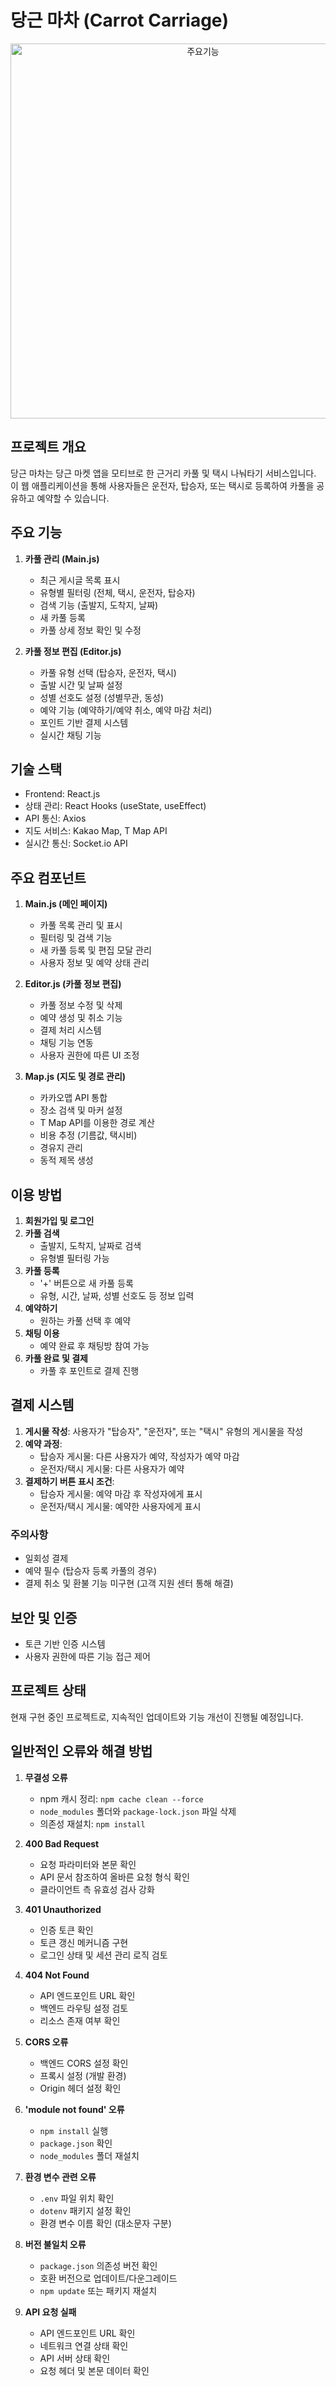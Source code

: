 # 당근 마차 (Carrot Carriage)

<p align="center">
  <img src="https://github.com/hjw1191/project/assets/75131851/185a5b4d-7866-4feb-8589-70bd5e91d3c4" width="600" alt="주요기능">
</p>

## 프로젝트 개요

당근 마차는 당근 마켓 앱을 모티브로 한 근거리 카풀 및 택시 나눠타기 
서비스입니다. 이 웹 애플리케이션을 통해 사용자들은 운전자, 탑승자, 
또는 택시로 등록하여 카풀을 공유하고 예약할 수 있습니다.

## 주요 기능

1. **카풀 관리 (Main.js)**
   - 최근 게시글 목록 표시
   - 유형별 필터링 (전체, 택시, 운전자, 탑승자)
   - 검색 기능 (출발지, 도착지, 날짜)
   - 새 카풀 등록
   - 카풀 상세 정보 확인 및 수정

2. **카풀 정보 편집 (Editor.js)**
   - 카풀 유형 선택 (탑승자, 운전자, 택시)
   - 출발 시간 및 날짜 설정
   - 성별 선호도 설정 (성별무관, 동성)
   - 예약 기능 (예약하기/예약 취소, 예약 마감 처리)
   - 포인트 기반 결제 시스템
   - 실시간 채팅 기능

## 기술 스택

- Frontend: React.js
- 상태 관리: React Hooks (useState, useEffect)
- API 통신: Axios
- 지도 서비스: Kakao Map, T Map API
- 실시간 통신: Socket.io API

## 주요 컴포넌트

1. **Main.js (메인 페이지)**
   - 카풀 목록 관리 및 표시
   - 필터링 및 검색 기능
   - 새 카풀 등록 및 편집 모달 관리
   - 사용자 정보 및 예약 상태 관리

2. **Editor.js (카풀 정보 편집)**
   - 카풀 정보 수정 및 삭제
   - 예약 생성 및 취소 기능
   - 결제 처리 시스템
   - 채팅 기능 연동
   - 사용자 권한에 따른 UI 조정

3. **Map.js (지도 및 경로 관리)**
   - 카카오맵 API 통합
   - 장소 검색 및 마커 설정
   - T Map API를 이용한 경로 계산
   - 비용 추정 (기름값, 택시비)
   - 경유지 관리
   - 동적 제목 생성

## 이용 방법

1. **회원가입 및 로그인**
2. **카풀 검색**
   - 출발지, 도착지, 날짜로 검색
   - 유형별 필터링 가능
3. **카풀 등록**
   - '+' 버튼으로 새 카풀 등록
   - 유형, 시간, 날짜, 성별 선호도 등 정보 입력
4. **예약하기**
   - 원하는 카풀 선택 후 예약
5. **채팅 이용**
   - 예약 완료 후 채팅방 참여 가능
6. **카풀 완료 및 결제**
   - 카풀 후 포인트로 결제 진행

## 결제 시스템

1. **게시물 작성**: 사용자가 "탑승자", "운전자", 또는 "택시" 유형의 
   게시물을 작성
2. **예약 과정**:
   - 탑승자 게시물: 다른 사용자가 예약, 작성자가 예약 마감
   - 운전자/택시 게시물: 다른 사용자가 예약
3. **결제하기 버튼 표시 조건**:
   - 탑승자 게시물: 예약 마감 후 작성자에게 표시
   - 운전자/택시 게시물: 예약한 사용자에게 표시

### 주의사항
- 일회성 결제
- 예약 필수 (탑승자 등록 카풀의 경우)
- 결제 취소 및 환불 기능 미구현 (고객 지원 센터 통해 해결)

## 보안 및 인증

- 토큰 기반 인증 시스템
- 사용자 권한에 따른 기능 접근 제어

## 프로젝트 상태

현재 구현 중인 프로젝트로, 지속적인 업데이트와 기능 개선이 진행될 
예정입니다.

## 일반적인 오류와 해결 방법

1. **무결성 오류**
   - npm 캐시 정리: `npm cache clean --force`
   - `node_modules` 폴더와 `package-lock.json` 파일 삭제
   - 의존성 재설치: `npm install`

2. **400 Bad Request**
   - 요청 파라미터와 본문 확인
   - API 문서 참조하여 올바른 요청 형식 확인
   - 클라이언트 측 유효성 검사 강화

3. **401 Unauthorized**
   - 인증 토큰 확인
   - 토큰 갱신 메커니즘 구현
   - 로그인 상태 및 세션 관리 로직 검토

4. **404 Not Found**
   - API 엔드포인트 URL 확인
   - 백엔드 라우팅 설정 검토
   - 리소스 존재 여부 확인

5. **CORS 오류**
   - 백엔드 CORS 설정 확인
   - 프록시 설정 (개발 환경)
   - Origin 헤더 설정 확인

6. **'module not found' 오류**
   - `npm install` 실행
   - `package.json` 확인
   - `node_modules` 폴더 재설치

7. **환경 변수 관련 오류**
   - `.env` 파일 위치 확인
   - `dotenv` 패키지 설정 확인
   - 환경 변수 이름 확인 (대소문자 구분)

8. **버전 불일치 오류**
   - `package.json` 의존성 버전 확인
   - 호환 버전으로 업데이트/다운그레이드
   - `npm update` 또는 패키지 재설치

9. **API 요청 실패**
   - API 엔드포인트 URL 확인
   - 네트워크 연결 상태 확인
   - API 서버 상태 확인
   - 요청 헤더 및 본문 데이터 확인
